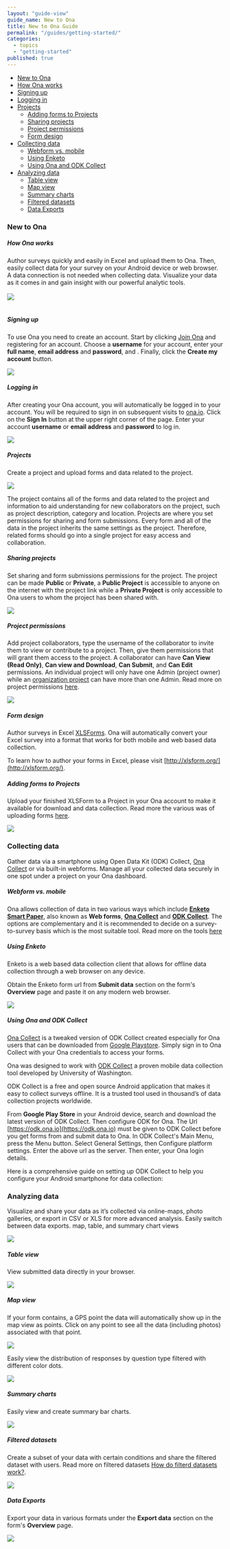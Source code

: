 ```yaml
---
layout: "guide-view"
guide_name: New to Ona
title: New to Ona Guide
permalink: "/guides/getting-started/"
categories: 
  - topics
  - "getting-started"
published: true
---
```


* [New to Ona](#new-to-ona)
 * [How Ona works](#how-ona-works)
 * [Signing up](#signing-up)
 * [Logging in](#logging-in)
 * [Projects](#projects)
   * [Adding forms to Projects](#adding_forms_to_projects) 
   * [Sharing projects](#sharing-projects)
   * [Project permissions](#project-permissions)
   * [Form design](#form-design)
* [Collecting data](#collecting-data)
  * [Webform vs. mobile](#webform-vs-mobile)
  * [Using Enketo](#using-enketo)
  * [Using Ona and ODK Collect](#using-ona-odk-collect)  
* [Analyzing data](#analyzing-data)
  * [Table view](#the-data-view)
  * [Map view](#map-view)
  * [Summary charts](#summary-charts)
  * [Filtered datasets](#filtered-datasets)
  * [Data Exports](#data-exports)

### New to Ona

##### <a name="how-ona-works"></a>How Ona works

Author surveys quickly and easily in Excel and upload them to Ona. Then, easily collect data for your survey on your Android device or web browser. A data connection is not needed when collecting data. Visualize your data as it comes in and gain insight with our powerful analytic tools.
<br><br>
![](/content/screenshots/getting-started/how-ona-works.jpg)
<br><br>

##### <a name="signing-up"></a>Signing up

To use Ona you need to create an account. Start by clicking [Join Ona](https://ona.io/join) and registering for an account. Choose a **username** for your account, enter your  **full name**, **email address** and **password**, and . Finally, click the **Create my account** button.

![](/content/screenshots/getting-started/signing_up.png) 

##### <a name="logging-in"></a>Logging in

After creating your Ona account, you will automatically be logged in to your account. You will be required to sign in on subsequent visits to [ona.io](https://ona.io). Click on the **Sign In** button at the upper right corner of the page. Enter your account **username** or **email address** and **password** to log in. 

![](/content/screenshots/getting-started/logging_in.png)

##### Projects

Create a project and upload forms and data related to the project. 

![](/content/screenshots/getting-started/getting_started_new_project.png)

The project contains all of the forms and data related to the project and information to aid understanding for new collaborators on the project, such as project description, category and location. Projects are where you set permissions for sharing and form submissions. Every form and all of the data in the project inherits the same settings as the project. Therefore, related forms should go into a single project for easy access and collaboration.

##### <a name="sharing-projects"></a>Sharing projects

Set sharing and form submissions permissions for the project. The project can be made **Public** or **Private**, a **Public Project** is accessible to anyone on the internet with the project link while a **Private Project** is only accessible to Ona users to whom the project has been shared with. 

![](/content/screenshots/getting-started/getting_started_private_public.png)

##### <a name="project-permissions"></a>Project permissions

Add project collaborators, type the username of the collaborator to invite them to view or contribute to a project. Then, give them permissions that will grant them access to the project. A collaborator can have **Can View (Read Only)**, **Can view and Download**, **Can Submit**, and **Can Edit** permissions. An individual project will only have one Admin (project owner) while an [organization project](https://help.ona.io/guides/organizations/#organization-projects) can have more than one Admin. Read more on project permissions [here](http://help.ona.io/guides/projects/#permission-levels).

![](/content/screenshots/getting-started/getting_started_project_permissions.png)

##### <a name="form-design"></a>Form design

Author surveys in Excel [XLSForms](http://xlsform.org/). Ona will automatically convert your Excel survey into a format that works for both mobile and web based data collection.

To learn how to author your forms in Excel, please visit [http://xlsform.org/](http://xlsform.org/).

##### <a name="adding_forms_to_projects"></a>Adding forms to Projects

Upload your finished XLSForm to a Project in your Ona account to make it available for download and data collection. Read more the various was of uploading forms [here](https://help.ona.io/faq/uploading-xlsform/).

![](/content/screenshots/getting-started/getting_started_add_form.png)

### <a name="collecting-data"></a>Collecting data

Gather data via a smartphone using Open Data Kit (ODK) Collect, [Ona Collect](http://blog.ona.io/general/2015/12/02/ona-collect.html) or via built-in webforms. Manage all your collected data securely in one spot under a project on your Ona dashboard.

##### <a name="webform-vs-mobile"></a>Webform vs. mobile

Ona allows collection of data in two various ways which include **[Enketo Smart Paper](https://enketo.org/)**, also known as **Web forms**, **[Ona Collect](http://blog.ona.io/general/2015/12/02/ona-collect.html)** and **[ODK Collect](https://play.google.com/store/apps/details?id=org.odk.collect.android)**. The options are complementary and it is recommended to decide on a survey-to-survey basis which is the most suitable tool. Read more on the tools [here](/guides/data-collection)

##### <a name="using-enketo"></a>Using Enketo

Enketo is a web based data collection client that allows for offline data collection through a web browser on any device.

Obtain the Enketo form url from **Submit data** section on the form's  **Overview** page and paste it on any modern web browser.

![](/content/screenshots/getting-started/getting_started_enketo_url.png)

##### <a name="using-ona-odk-collect"></a>Using Ona and ODK Collect

[Ona Collect](http://blog.ona.io/general/2015/12/02/ona-collect.html) is a tweaked version of ODK Collect created especially for Ona users that can be downloaded from [Google Playstore](https://play.google.com/store/apps/details?id=io.ona.collect.android). Simply sign in to Ona Collect with your Ona credentials to access your forms.

Ona was designed to work with [ODK Collect](https://play.google.com/store/apps/details?id=org.odk.collect.android) a proven mobile data collection tool developed by University of Washington.

ODK Collect is a free and open source Android application that makes it easy to collect surveys offline. It is a trusted tool used in thousand’s of data collection projects worldwide.

From **Google Play Store** in your Android device, search and download the latest version of ODK Collect. Then configure ODK for Ona. The Url [https://odk.ona.io](https://odk.ona.io) must be given to ODK Collect before you get forms from and submit data to Ona. In ODK Collect's Main Menu, press the Menu button. Select General Settings, then Configure platform settings. Enter the above url as the server. Then enter, your Ona login details.

Here is a comprehensive guide on setting up ODK Collect to help you configure your Android smartphone for data collection:

<script async class="speakerdeck-embed" data-id="494f28f4dd9347e2996f4d9fbc84ebde" data-ratio="1.77777777777778" src="//speakerdeck.com/assets/embed.js"></script>  

### <a name="analyzing-data"></a>Analyzing data

Visualize and share your data as it’s collected via online-maps, photo galleries, or export in CSV or XLS for more advanced analysis. Easily switch between data exports. map, table, and summary chart views

![](/content/screenshots/getting-started/getting_started_viewing_submitted_data.png)

##### <a name="the-data-view"></a>Table view

View submitted data directly in your browser. 

![](/content/screenshots/getting-started/getting_started_table_view.png)

##### <a name="map-view"></a>Map view

If your form contains, a GPS point the data will automatically show up in the map view as points. Click on any point to see all the data (including photos) associated with that point. 

![](/content/screenshots/getting-started/getting_started_gps_points.png)

Easily view the distribution of responses by question type filtered with different color dots.

![](/content/screenshots/getting-started/getting_started_maps.png)

##### <a name="summary-charts"></a>Summary charts

Easily view and create summary bar charts.

![](/content/screenshots/getting-started/getting_started_summary_charts.png)

##### <a name="filtered-datasets"></a>Filtered datasets

Create a subset of your data with certain conditions and share the filtered dataset with users. Read more on filtered datasets [How do filterd datasets work?](https://help.ona.io/faq/filtered-datasets).

![](/content/screenshots/getting-started/getting_started_filtered_datasets.png)
 
##### <a name="data-exports"></a>Data Exports

Export your data in various formats under the **Export data** section on the form's **Overview** page.

![](/content/screenshots/getting-started/getting-started-data-exports.png)
